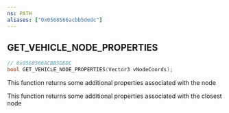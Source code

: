 ```yaml
---
ns: PATH
aliases: ["0x0568566acbb5dedc"]
---
```

## GET_VEHICLE_NODE_PROPERTIES

```c
// 0x0568566ACBB5DEDC
bool GET_VEHICLE_NODE_PROPERTIES(Vector3 vNodeCoords);
```

This function returns some additional properties associated with the node

This function returns some additional properties associated with the closest node

